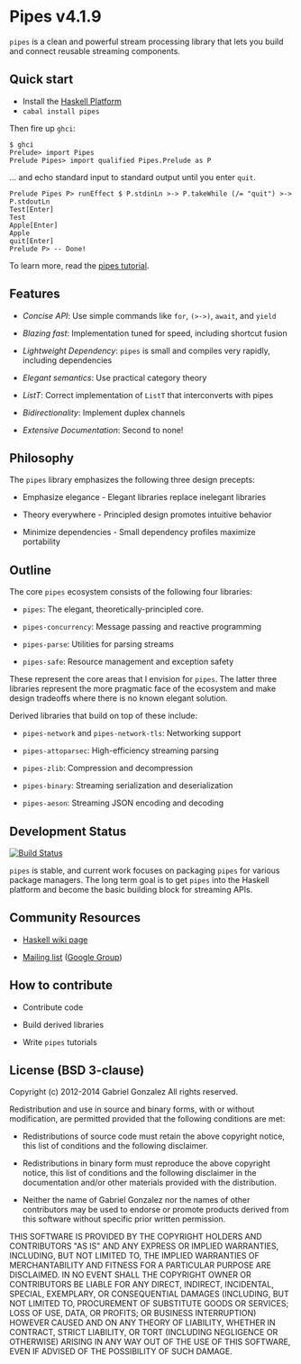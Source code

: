 # Pipes v4.1.9

`pipes` is a clean and powerful stream processing library that lets you build
and connect reusable streaming components.

## Quick start

* Install the [Haskell Platform](http://www.haskell.org/platform/)
* `cabal install pipes`

Then fire up `ghci`:

    $ ghci
    Prelude> import Pipes
    Prelude Pipes> import qualified Pipes.Prelude as P

... and echo standard input to standard output until you enter `quit`.

    Prelude Pipes P> runEffect $ P.stdinLn >-> P.takeWhile (/= "quit") >-> P.stdoutLn
    Test[Enter]
    Test
    Apple[Enter]
    Apple
    quit[Enter]
    Prelude P> -- Done!

To learn more, read the
[pipes tutorial](http://hackage.haskell.org/package/pipes/docs/Pipes-Tutorial.html).

## Features

* *Concise API*: Use simple commands like `for`, `(>->)`, `await`, and `yield`

* *Blazing fast*: Implementation tuned for speed, including shortcut fusion

* *Lightweight Dependency*: `pipes` is small and compiles very rapidly,
  including dependencies

* *Elegant semantics*: Use practical category theory

* *ListT*: Correct implementation of `ListT` that interconverts with pipes

* *Bidirectionality*: Implement duplex channels

* *Extensive Documentation*: Second to none!

## Philosophy

The `pipes` library emphasizes the following three design precepts:

* Emphasize elegance - Elegant libraries replace inelegant libraries

* Theory everywhere - Principled design promotes intuitive behavior

* Minimize dependencies - Small dependency profiles maximize portability

## Outline

The core `pipes` ecosystem consists of the following four libraries:

* `pipes`: The elegant, theoretically-principled core.

* `pipes-concurrency`: Message passing and reactive programming

* `pipes-parse`: Utilities for parsing streams

* `pipes-safe`: Resource management and exception safety

These represent the core areas that I envision for `pipes`.  The latter three
libraries represent the more pragmatic face of the ecosystem and make design
tradeoffs where there is no known elegant solution.

Derived libraries that build on top of these include:

* `pipes-network` and `pipes-network-tls`: Networking support

* `pipes-attoparsec`: High-efficiency streaming parsing

* `pipes-zlib`: Compression and decompression

* `pipes-binary`: Streaming serialization and deserialization

* `pipes-aeson`: Streaming JSON encoding and decoding

## Development Status

[![Build Status](https://travis-ci.org/Gabriel439/Haskell-Pipes-Library.png)](https://travis-ci.org/Gabriel439/Haskell-Pipes-Library)

`pipes` is stable, and current work focuses on packaging `pipes` for various
package managers.  The long term goal is to get `pipes` into the Haskell
platform and become the basic building block for streaming APIs.

## Community Resources

* [Haskell wiki page](http://www.haskell.org/haskellwiki/Pipes)

* [Mailing list](mailto:haskell-pipes@googlegroups.com) ([Google Group](https://groups.google.com/forum/?fromgroups#!forum/haskell-pipes))

## How to contribute

* Contribute code

* Build derived libraries

* Write `pipes` tutorials

## License (BSD 3-clause)

Copyright (c) 2012-2014 Gabriel Gonzalez
All rights reserved.

Redistribution and use in source and binary forms, with or without modification,
are permitted provided that the following conditions are met:

* Redistributions of source code must retain the above copyright notice, this
  list of conditions and the following disclaimer.

* Redistributions in binary form must reproduce the above copyright notice, this
  list of conditions and the following disclaimer in the documentation and/or
  other materials provided with the distribution.

* Neither the name of Gabriel Gonzalez nor the names of other contributors may
  be used to endorse or promote products derived from this software without
  specific prior written permission.

THIS SOFTWARE IS PROVIDED BY THE COPYRIGHT HOLDERS AND CONTRIBUTORS "AS IS" AND
ANY EXPRESS OR IMPLIED WARRANTIES, INCLUDING, BUT NOT LIMITED TO, THE IMPLIED
WARRANTIES OF MERCHANTABILITY AND FITNESS FOR A PARTICULAR PURPOSE ARE
DISCLAIMED. IN NO EVENT SHALL THE COPYRIGHT OWNER OR CONTRIBUTORS BE LIABLE FOR
ANY DIRECT, INDIRECT, INCIDENTAL, SPECIAL, EXEMPLARY, OR CONSEQUENTIAL DAMAGES
(INCLUDING, BUT NOT LIMITED TO, PROCUREMENT OF SUBSTITUTE GOODS OR SERVICES;
LOSS OF USE, DATA, OR PROFITS; OR BUSINESS INTERRUPTION) HOWEVER CAUSED AND ON
ANY THEORY OF LIABILITY, WHETHER IN CONTRACT, STRICT LIABILITY, OR TORT
(INCLUDING NEGLIGENCE OR OTHERWISE) ARISING IN ANY WAY OUT OF THE USE OF THIS
SOFTWARE, EVEN IF ADVISED OF THE POSSIBILITY OF SUCH DAMAGE.
